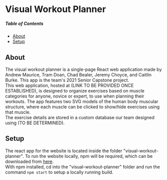 # Visual Workout Planner
##### Table of Contents
* [About](#about)
* [Setup](#setup) 
## About
The visual workout planner is a single-page React web application made by Andrew Maurice, Tram Doan, Chad Bealer, Jeremy Choyce, and Caitlin Burke. This app is the team's 2021 Senior Capstone project.
<br>
This web application, hosted at (LINK TO BE PROVIDED ONCE ESTABLISHED), is designed to organize exercises based on muscle categories for anyone, novice or expert, to use when planning their workouts. The app features two SVG models of the human body muscular structure, where each muscle can be clicked to show/hide exercises using that muscle.
<br>
The exercise details are stored in a custom database our team designed using (TO BE DETERMINED). 

## Setup
The react app for the website is located inside the folder "visual-workout-planner". To run the website locally, npm will be required, which can be downloaded from [here](https://www.npmjs.com/get-npm).
<br>
With npm installed, cd into the "visual-workout-planner" folder and run the command `npm start` to setup a locally running build.